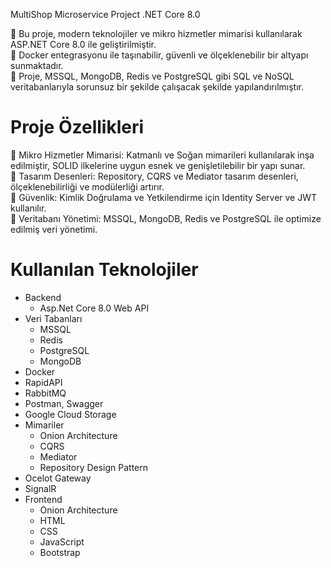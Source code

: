  MultiShop Microservice Project .NET Core 8.0

📌 Bu proje, modern teknolojiler ve mikro hizmetler mimarisi kullanılarak ASP.NET Core 8.0 ile geliştirilmiştir. <br>
📌 Docker entegrasyonu ile taşınabilir, güvenli ve ölçeklenebilir bir altyapı sunmaktadır. <br>
📌 Proje, MSSQL, MongoDB, Redis ve PostgreSQL gibi SQL ve NoSQL veritabanlarıyla sorunsuz bir şekilde çalışacak şekilde yapılandırılmıştır.
 

<h1>Proje Özellikleri</h1>

📌  Mikro Hizmetler Mimarisi: Katmanlı ve Soğan mimarileri kullanılarak inşa edilmiştir, SOLID ilkelerine uygun esnek ve genişletilebilir bir yapı sunar. <br>
📌  Tasarım Desenleri: Repository, CQRS ve Mediator tasarım desenleri, ölçeklenebilirliği ve modülerliği artırır.<br>
📌  Güvenlik: Kimlik Doğrulama ve Yetkilendirme için Identity Server ve JWT kullanılır.<br>
📌  Veritabanı Yönetimi: MSSQL, MongoDB, Redis ve PostgreSQL ile optimize edilmiş veri yönetimi.<br>

<h1>Kullanılan Teknolojiler</h1>

<ul>
  <li>Backend
    <ul>
      <li>Asp.Net Core 8.0 Web API</li>
    </ul>
  </li>
    <li>Veri Tabanları
    <ul>
      <li>MSSQL</li>
        <li>Redis</li>
        <li>PostgreSQL</li>
        <li>MongoDB</li>
    </ul>
  </li>
 <li>Docker</li>
    <li>RapidAPI</li>
   <li>RabbitMQ</li>
   <li>Postman, Swagger</li>
   <li> Google Cloud Storage</li>
     <li>Mimariler
    <ul>
      <li>Onion Architecture</li>
        <li>CQRS</li>
        <li>Mediator</li>
        <li>Repository Design Pattern</li>
    </ul>
  </li>
     <li>Ocelot Gateway</li>
    <li>SignalR</li>
      <li>Frontend
    <ul>
      <li>Onion Architecture</li>
        <li>HTML</li>
        <li>CSS</li>
        <li>JavaScript</li>
              <li>Bootstrap</li>
    </ul>
  </li>
</ul>
